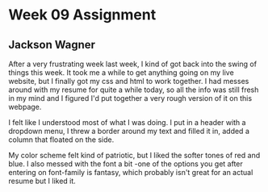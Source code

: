 # Week 09 Assignment

## Jackson Wagner

After a very frustrating week last week, I kind of got back into the swing of things this week. It took me a while to get anything going on my live website, but I finally got my css and html to work together. I had messes around with my resume for quite a while today, so all the info was still fresh in my mind and I figured I'd put together a very rough version of it on this webpage.

I felt like I understood most of what I was doing. I put in a header with a dropdown menu, I threw a border around my text and filled it in, added a column that floated on the side.

My color scheme felt kind of patriotic, but I liked the softer tones of red and blue. I also messed with the font a bit -one of the options you get after entering on font-family is fantasy, which probably isn't great for an actual resume but I liked it.
